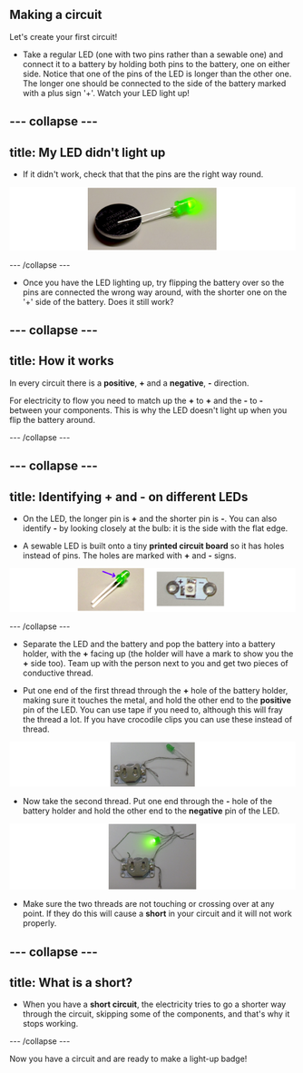 ## Making a circuit

Let's create your first circuit! 

+ Take a regular LED (one with two pins rather than a sewable one) and connect it to a battery by holding both pins to the battery, one on either side. Notice that one of the pins of the LED is longer than the other one. The longer one should be connected to the side of the battery marked with a plus sign '+'. Watch your LED light up!

--- collapse ---
---
title: My LED didn't light up
---

+ If it didn't work, check that that the pins are the right way round. 

![](images/led_battery_140_291_650.png) 

--- /collapse ---
 
+ Once you have the LED lighting up, try flipping the battery over so the pins are connected the wrong way around, with the shorter one on the '+' side of the battery. Does it still work?

--- collapse ---
---
title: How it works
---

In every circuit there is a **positive**, **+** and a **negative**, **-** direction. 

For electricity to flow you need to match up the **+** to **+** and the **-** to **-** between your components. This is why the LED doesn't light up when you flip the battery around.

--- /collapse ---

--- collapse ---
---
title: Identifying + and - on different LEDs
---

+ On the LED, the longer pin is **+** and the shorter pin is **-**. You can also identify **-** by looking closely at the bulb: it is the side with the flat edge.
 
+ A sewable LED is built onto a tiny **printed circuit board** so it has holes instead of pins. The holes are marked with **+** and **-** signs. 

![](images/LEDs_pos_neg_100_650.png)

--- /collapse ---

+ Separate the LED and the battery and pop the battery into a battery holder, with the **+** facing up (the holder will have a mark to show you the **+** side too). Team up with the person next to you and get two pieces of conductive thread.

+ Put one end of the first thread through the **+** hole of the battery holder, making sure it touches the metal, and hold the other end to the **positive** pin of the LED. You can use tape if you need to, although this will fray the thread a lot. If you have crocodile clips you can use these instead of thread. 

![](images/circuit_thread_pos_100_191_650.png) 

+ Now take the second thread. Put one end through the **-** hole of the battery holder and hold the other end to the **negative** pin of the LED. 

![](images/circuit_thread_complete_150_199_650.png) 

+ Make sure the two threads are not touching or crossing over at any point. If they do this will cause a **short** in your circuit and it will not work properly.

--- collapse ---
---
title: What is a short?
---

+ When you have a **short circuit**, the electricity tries to go a shorter way through the circuit, skipping some of the components, and that's why it stops working.

--- /collapse ---

Now you have a circuit and are ready to make a light-up badge!